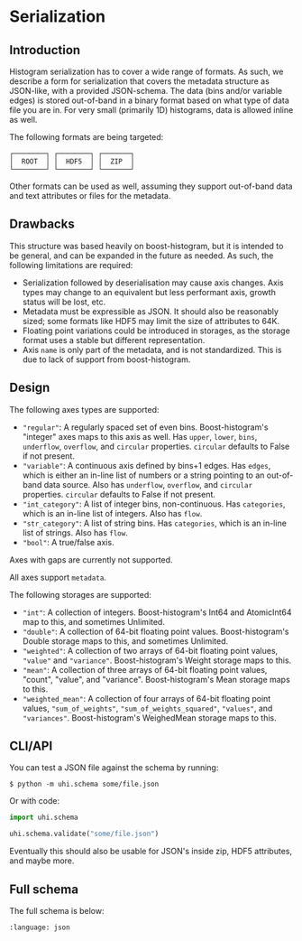 # Serialization


## Introduction

Histogram serialization has to cover a wide range of formats. As such, we
describe a form for serialization that covers the metadata structure as
JSON-like, with a provided JSON-schema. The data (bins and/or variable edges)
is stored out-of-band in a binary format based on what type of data file you
are in.  For very small (primarily 1D) histograms, data is allowed inline as
well.

The following formats are being targeted:

```
┌────────┐ ┌────────┐ ┌───────┐
│  ROOT  │ │  HDF5  │ │  ZIP  │
└────────┘ └────────┘ └───────┘
```

Other formats can be used as well, assuming they support out-of-band data and
text attributes or files for the metadata.

## Drawbacks

This structure was based heavily on boost-histogram, but it is intended to be
general, and can be expanded in the future as needed. As such, the following
limitations are required:

* Serialization followed by deserialisation may cause axis changes. Axis types
  may change to an equivalent but less performant axis, growth status will be
  lost, etc.
* Metadata must be expressible as JSON. It should also be reasonably sized; some
  formats like HDF5 may limit the size of attributes to 64K.
* Floating point variations could be introduced in storages, as the storage
  format uses a stable but different representation.
* Axis `name` is only part of the metadata, and is not standardized. This is
  due to lack of support from boost-histogram.

## Design

The following axes types are supported:

* `"regular"`: A regularly spaced set of even bins. Boost-histogram's "integer"
  axes maps to this axis as well. Has `upper`, `lower`, `bins`, `underflow`,
  `overflow`, and `circular` properties. `circular` defaults to False if not
  present.
* `"variable"`: A continuous axis defined by bins+1 edges. Has `edges`, which
  is either an in-line list of numbers or a string pointing to an out-of-band data source.
  Also has `underflow`, `overflow`, and `circular` properties. `circular`
  defaults to False if not present.
* `"int_category"`: A list of integer bins, non-continuous. Has `categories`,
  which is an in-line list of integers. Also has `flow`.
* `"str_category"`: A list of string bins. Has `categories`,
  which is an in-line list of strings. Also has `flow`.
* `"bool"`: A true/false axis.

Axes with gaps are currently not supported.

All axes support `metadata`.

The following storages are supported:

* `"int"`: A collection of integers. Boost-histogram's Int64 and AtomicInt64
  map to this, and sometimes Unlimited.
* `"double"`: A collection of 64-bit floating point values. Boost-histogram's
  Double storage maps to this, and sometimes Unlimited.
* `"weighted"`: A collection of two arrays of 64-bit floating point values,
  `"value"` and `"variance"`. Boost-histogram's Weight storage maps to this.
* `"mean"`: A collection of three arrays of 64-bit floating point values,
  "count", "value", and "variance". Boost-histogram's Mean storage maps to
  this.
* `"weighted_mean"`: A collection of four arrays of 64-bit floating point
  values, `"sum_of_weights"`, `"sum_of_weights_squared"`, `"values"`, and
  `"variances"`. Boost-histogram's WeighedMean storage maps to this.

## CLI/API

You can test a JSON file against the schema by running:

```console
$ python -m uhi.schema some/file.json
```

Or with code:

```python
import uhi.schema

uhi.schema.validate("some/file.json")
```

Eventually this should also be usable for JSON's inside zip, HDF5 attributes,
and maybe more.

## Full schema

The full schema is below:

```{literalinclude} ../src/uhi/resources/histogram.json
:language: json
```
